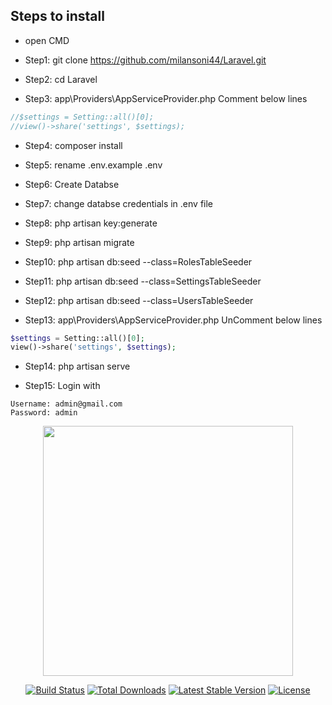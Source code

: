 ## Steps to install

- open CMD

- Step1: git clone https://github.com/milansoni44/Laravel.git

- Step2: cd Laravel

- Step3:
app\Providers\AppServiceProvider.php
Comment below lines
```php
//$settings = Setting::all()[0];
//view()->share('settings', $settings);
```

- Step4: composer install

- Step5: rename .env.example .env

- Step6: Create Databse 

- Step7: change databse credentials in .env file

- Step8: php artisan key:generate
- Step9: php artisan migrate

- Step10: php artisan db:seed --class=RolesTableSeeder
- Step11: php artisan db:seed --class=SettingsTableSeeder
- Step12: php artisan db:seed --class=UsersTableSeeder

- Step13: 
app\Providers\AppServiceProvider.php
UnComment below lines
```php
$settings = Setting::all()[0];
view()->share('settings', $settings);
```

- Step14: 
php artisan serve

- Step15:
Login with  
```
Username: admin@gmail.com  
Password: admin 
```

<p align="center"><img src="https://res.cloudinary.com/dtfbvvkyp/image/upload/v1566331377/laravel-logolockup-cmyk-red.svg" width="400"></p>

<p align="center">
<a href="https://travis-ci.org/laravel/framework"><img src="https://travis-ci.org/laravel/framework.svg" alt="Build Status"></a>
<a href="https://packagist.org/packages/laravel/framework"><img src="https://poser.pugx.org/laravel/framework/d/total.svg" alt="Total Downloads"></a>
<a href="https://packagist.org/packages/laravel/framework"><img src="https://poser.pugx.org/laravel/framework/v/stable.svg" alt="Latest Stable Version"></a>
<a href="https://packagist.org/packages/laravel/framework"><img src="https://poser.pugx.org/laravel/framework/license.svg" alt="License"></a>
</p>

